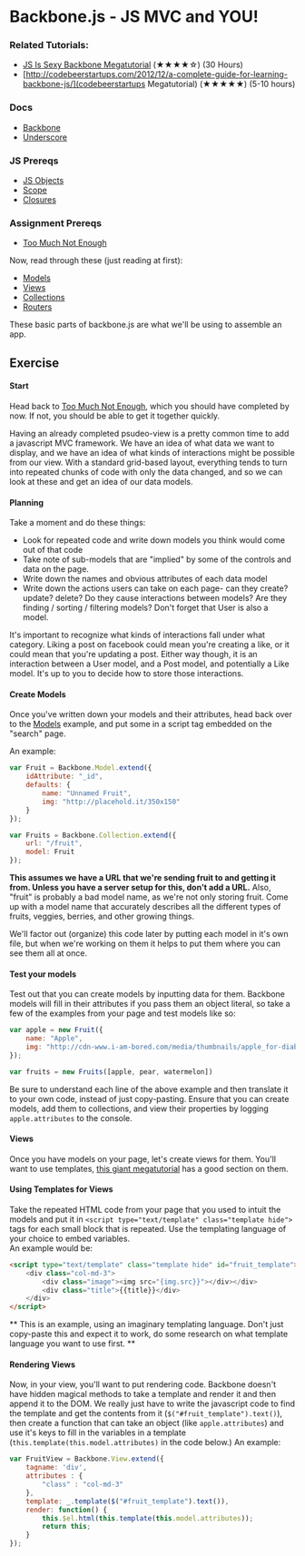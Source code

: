 # Backbone.js - JS MVC and YOU!

### Related Tutorials:
* [JS Is Sexy Backbone Megatutorial](http://javascriptissexy.com/learn-backbone-js-completely/) (★★★★☆) (30 Hours)
* [http://codebeerstartups.com/2012/12/a-complete-guide-for-learning-backbone-js/](codebeerstartups Megatutorial) (★★★★★) (5-10 hours)

### Docs
* [Backbone](http://backbonejs.org/)
* [Underscore](http://underscorejs.org/)


### JS Prereqs

* [JS Objects](http://javascriptissexy.com/javascript-objects-in-detail/)  
* [Scope](http://javascriptissexy.com/javascript-variable-scope-and-hoisting-explained/)  
* [Closures](http://javascriptissexy.com/understand-javascript-closures-with-ease/)  

### Assignment Prereqs
* [Too Much Not Enough](too_much_not_enough.md)

Now, read through these (just reading at first):  
* [Models](http://backbonetutorials.com/what-is-a-model/)
* [Views](http://backbonetutorials.com/what-is-a-view/)
* [Collections](http://backbonetutorials.com/what-is-a-collection/)
* [Routers](http://backbonetutorials.com/what-is-a-router/)

These basic parts of backbone.js are what we'll be using to assemble an app.  

## Exercise


#### Start
Head back to [Too Much Not Enough](too_much_not_enough.md), which you should have completed by now. If not, you should be able to get it together quickly.

Having an already completed psudeo-view is a pretty common time to add a javascript MVC framework. We have an idea of what data we want to display, and we have an idea of what kinds of interactions might be possible from our view. With a standard grid-based layout, everything tends to turn into repeated chunks of code with only the data changed, and so we can look at these and get an idea of our data models.

#### Planning
Take a moment and do these things:
* Look for repeated code and write down models you think would come out of that code
* Take note of sub-models that are "implied" by some of the controls and data on the page.
* Write down the names and obvious attributes of each data model
* Write down the actions users can take on each page- can they create? update? delete? Do they cause interactions between models? Are they finding / sorting / filtering models? Don't forget that User is also a model.

It's important to recognize what kinds of interactions fall under what category. Liking a post on facebook could mean you're creating a like, or it could mean that you're updating a post. Either way though, it is an interaction between a User model, and a Post model, and potentially a Like model. It's up to you to decide how to store those interactions.


#### Create Models
Once you've written down your models and their attributes, head back over to the [Models](http://backbonetutorials.com/what-is-a-model/) example, and put some in a script tag embedded on the "search" page.

An example:  
```javascript
var Fruit = Backbone.Model.extend({
	idAttribute: "_id",
	defaults: {
		name: "Unnamed Fruit",
		img: "http://placehold.it/350x150"
	}
});

var Fruits = Backbone.Collection.extend({
	url: "/fruit",
	model: Fruit
});
```
**This assumes we have a URL that we're sending fruit to and getting it from. Unless you have a server setup for this, don't add a URL.** Also, "fruit" is probably a bad model name, as we're not only storing fruit. Come up with a model name that accurately describes all the different types of fruits, veggies, berries, and other growing things.

We'll factor out (organize) this code later by putting each model in it's own file, but when we're working on them it helps to put them where you can see them all at once.

#### Test your models
Test out that you can create models by inputting data for them. Backbone models will fill in their attributes if you pass them an object literal, so take a few of the examples from your page and test models like so:
```javascript
var apple = new Fruit({
	name: "Apple",
	img: "http://cdn-www.i-am-bored.com/media/thumbnails/apple_for-diabetics[1].jpg"
});

var fruits = new Fruits([apple, pear, watermelon])
```
Be sure to understand each line of the above example and then translate it to your own code, instead of just copy-pasting. Ensure that you can create models, add them to collections, and view their properties by logging `apple.attributes` to the console.


#### Views
Once you have models on your page, let's create views for them. You'll want to use templates, [this giant megatutorial](http://codebeerstartups.com/2012/12/how-to-use-templates-in-backbone-js-learning-backbone-js/) has a good section on them. 

#### Using Templates for Views
Take the repeated HTML code from your page that you used to intuit the models and put it in `<script type="text/template" class="template hide">` tags for each small block that is repeated. Use the templating language of your choice to embed variables.  
An example would be:   
```html
<script type="text/template" class="template hide" id="fruit_template">
	<div class="col-md-3">
		<div class="image"><img src="{img.src}}"></div></div>
		<div class="title">{{title}}</div>
	</div>
</script>
```

** This is an example, using an imaginary templating language. Don't just copy-paste this and expect it to work, do some research on what template language you want to use first. **


#### Rendering Views
Now, in your view, you'll want to put rendering code. Backbone doesn't have hidden magical methods to take a template and render it and then append it to the DOM. We really just have to write the javascript code to find the template and get the contents from it (`$("#fruit_template").text()`), then create a function that can take an object (like `apple.attributes`) and use it's keys to fill in the variables in a template (`this.template(this.model.attributes)` in the code below.)
An example:  
```javascript
var FruitView = Backbone.View.extend({
	tagname: 'div',
	attributes : {
		"class" : "col-md-3"
	},
	template: _.template($("#fruit_template").text()),
	render: function() {
		this.$el.html(this.template(this.model.attributes));
    	return this;
	}
});
```
